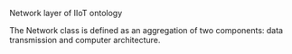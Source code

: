 Network layer of IIoT ontology

The Network class is defined as an aggregation of two components: data transmission and computer architecture.
